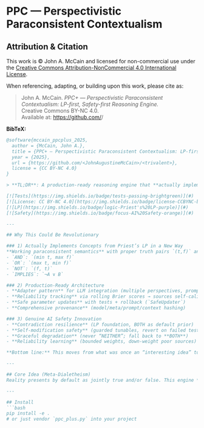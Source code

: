 # PPC — Perspectivistic Paraconsistent Contextualism

## Attribution & Citation

This work is © John A. McCain and licensed for non-commercial use under the [Creative Commons Attribution-NonCommercial 4.0 International License](LICENSE).

When referencing, adapting, or building upon this work, please cite as:

> John A. McCain. *PPC+ — Perspectivistic Paraconsistent Contextualism: LP-first, Safety-first Reasoning Engine.*  
> Creative Commons BY-NC 4.0.  
> Available at: https://github.com/<your-username>/<repo-name>

**BibTeX:**
```bibtex
@software{mccain_ppcplus_2025,
  author = {McCain, John A.},
  title = {PPC+ — Perspectivistic Paraconsistent Contextualism: LP-first, Safety-first Reasoning Engine},
  year = {2025},
  url = {https://github.com/<JohnAugustineMcCain>/<trivalent>},
  license = {CC BY-NC 4.0}
}

> **TL;DR**: A production-ready reasoning engine that **actually implements a modified idea of Priest’s LP** (paraconsistent logic) and uses it to make LLMs more **contradiction-resilient, reliability-aware, and safely self-modifying**. Default prior is **BOTH** (dialetheic), with TRUE/FALSE emerging only via perspectival/contextual collapse.

[![Tests](https://img.shields.io/badge/tests-passing-brightgreen)](#)
[![License: CC BY-NC 4.0](https://img.shields.io/badge/license-CCBYNC-blue.svg)](#)
[![LP](https://img.shields.io/badge/logic-Priest's%20LP-purple)](#)
[![Safety](https://img.shields.io/badge/focus-AI%20Safety-orange)](#)

---

## Why This Could Be Revolutionary

### 1) Actually Implements Concepts from Priest’s LP in a New Way
**Working paraconsistent semantics** with proper truth pairs `(t,f)` and truth-functional connectives:
- `AND`: `(min t, max f)`  
- `OR`: `(max t, min f)`  
- `NOT`: `(f, t)`  
- `IMPLIES`: `¬A ∨ B`

### 2) Production-Ready Architecture
- **Adapter pattern** for LLM integration (multiple perspectives, prompts, or models)
- **Reliability tracking** via rolling Brier scores → sources self-calibrate
- **Safe parameter updates** with tests + rollback (`SafeUpdater`)
- **Comprehensive provenance** (model/meta/prompt/context hashing)

### 3) Genuine AI Safety Innovation
- **Contradiction resilience** (LP foundation, BOTH as default prior)
- **Self-modification safety** (guarded tunables, revert on failed tests)
- **Graceful degradation** (never “NEITHER”; fall back to **BOTH**)
- **Reliability learning** (bounded weights, down-weight poor sources)

**Bottom line:** This moves from what was once an “interesting idea” to a **deployable AI safety architecture** grounded in paraconsistent logic and practical engineering.

---

## Core Idea (Meta-Dialetheism)
Reality presents by default as jointly true and/or false. This engine **preserves contradiction** as a first-class feature (**BOTH**), and only collapses to classical bivalence (TRUE or FALSE) with sufficient **perspectival/contextual** warrant (high consensus + high confidence).

---

## Install
```bash
pip install -e .
# or just vendor `ppc_plus.py` into your project
